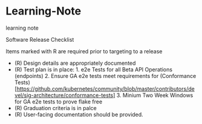 # Learning-Note
learning note 


Software Release Checklist

Items marked with R are required prior to targeting to a release
- (R) Design details are appropriately documented
- (R) Test plan is in place: 1. e2e Tests for all Beta API Operations (endpoints) 2. Ensure GA e2e tests meet requirements for (Conformance Tests)[https://github.com/kubernetes/community/blob/master/contributors/devel/sig-architecture/conformance-tests]  3. Minium Two Week Windows for GA e2e tests to prove flake free
- (R) Graduation criteria is in palce
- (R) User-facing documentation should be provided.
